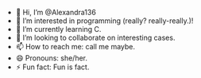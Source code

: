 - 👋 Hi, I’m @Alexandra136
- 👀 I’m interested in programming (really? really-really.)!
- 🌱 I’m currently learning C.
- 💞️ I’m looking to collaborate on interesting cases.
- 📫 How to reach me: call me maybe.
- 😄 Pronouns: she/her.
- ⚡ Fun fact: Fun is fact.

<!---
Alexandra136/Alexandra136 is a ✨ special ✨ repository because its `README.md` (this file) appears on your GitHub profile.
You can click the Preview link to take a look at your changes.
--->
 
